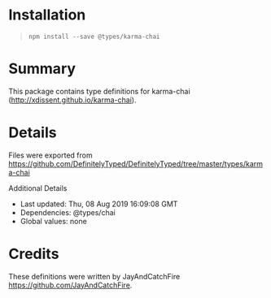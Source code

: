 # Installation
> `npm install --save @types/karma-chai`

# Summary
This package contains type definitions for karma-chai (http://xdissent.github.io/karma-chai).

# Details
Files were exported from https://github.com/DefinitelyTyped/DefinitelyTyped/tree/master/types/karma-chai

Additional Details
 * Last updated: Thu, 08 Aug 2019 16:09:08 GMT
 * Dependencies: @types/chai
 * Global values: none

# Credits
These definitions were written by JayAndCatchFire <https://github.com/JayAndCatchFire>.
